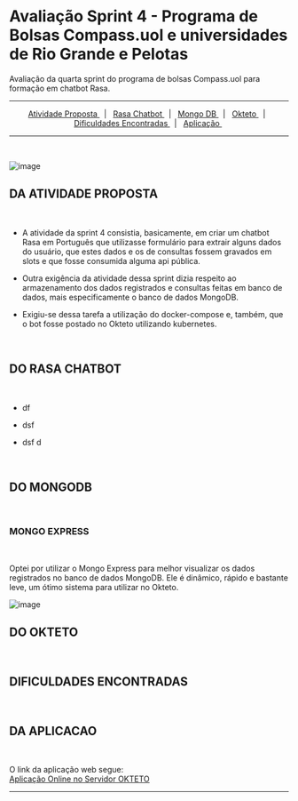 # Avaliação Sprint 4 - Programa de Bolsas Compass.uol e universidades de Rio Grande e Pelotas
Avaliação da quarta sprint do programa de bolsas Compass.uol para formação em chatbot Rasa.

---
<p align="center">
    <a href="#da-atividade-proposta"> Atividade Proposta </a>&nbsp;&nbsp;|&nbsp;&nbsp;
    <a href="#do-rasa-chatbot"> Rasa Chatbot </a>&nbsp;&nbsp;|&nbsp;&nbsp;
    <a href="#do-mongodb"> Mongo DB </a>&nbsp;&nbsp;|&nbsp;&nbsp;
    <a href="#do-okteto"> Okteto </a>&nbsp;&nbsp;|&nbsp;&nbsp;
    <a href="#dificuldades-encontradas"> Dificuldades Encontradas </a>&nbsp;&nbsp;|&nbsp;&nbsp;
    <a href="#da-aplicacao"> Aplicação </a>&nbsp;
</p>

---
<br>

![image](https://user-images.githubusercontent.com/90530503/177312313-00f56c31-9a81-43b6-91d4-ab79e80a682e.png)


## DA ATIVIDADE PROPOSTA
<br>

- A atividade da sprint 4 consistia, basicamente, em criar um chatbot Rasa em Português que utilizasse formulário para extrair alguns dados do usuário, que estes dados e os de consultas fossem gravados em slots e que fosse consumida alguma api pública.

- Outra exigência da atividade dessa sprint dizia respeito ao armazenamento dos dados registrados e consultas feitas em banco de dados, mais especificamente o banco de dados MongoDB.

- Exigiu-se dessa tarefa a utilização do docker-compose e, também, que o bot fosse postado no Okteto utilizando kubernetes.

<br>

## DO RASA CHATBOT
<br>

- df

- dsf 

- dsf d

<br>

## DO MONGODB
<br>


### MONGO EXPRESS
<br>

Optei por utilizar o Mongo Express para melhor visualizar os dados registrados no banco de dados MongoDB. Ele é dinâmico, rápido e bastante leve, um ótimo sistema para utilizar no Okteto.

![image](https://user-images.githubusercontent.com/90530503/177312561-458aee70-18ab-434d-a9a2-2faf55611c95.png)


## DO OKTETO
<br>

## DIFICULDADES ENCONTRADAS
<br>

## DA APLICACAO
<br>

O link da aplicação web segue:<br>
[Aplicação Online no Servidor OKTETO](https://web-andersonaoliveira.cloud.okteto.net/)

---
